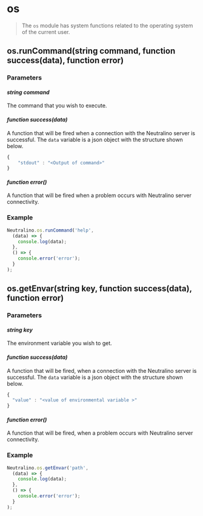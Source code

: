 # os

> The `os` module has system functions related to the operating system of the current user.

## os.runCommand(string command, function success(data), function error)

### Parameters

#### *string command*

The command that you wish to execute.

#### *function success(data)*

A function that will be fired when a connection with the Neutralino server is successful. The `data` variable is a json object with the structure shown below. 

```js
{
    "stdout" : "<Output of command>"
}
```


#### *function error()*

A function that will be fired when a problem occurs with Neutralino server connectivity. 



### Example

```js
Neutralino.os.runCommand('help', 
  (data) => {
    console.log(data);
  },
  () => {
    console.error('error');
  }
);
```

## os.getEnvar(string key, function success(data), function error)

### Parameters

#### *string key*

The environment variable you wish to get.

#### *function success(data)*

A function that will be fired, when a connection with the Neutralino server is successful. The `data` variable is a json object with the structure shown below. 
```js
{
  "value" : "<value of environmental variable >"
}
```
#### *function error()*

A function that will be fired, when a problem occurs with Neutralino server connectivity. 



### Example

```js
Neutralino.os.getEnvar('path', 
  (data) => {
    console.log(data);
  },
  () => {
    console.error('error');
  }
);
```
